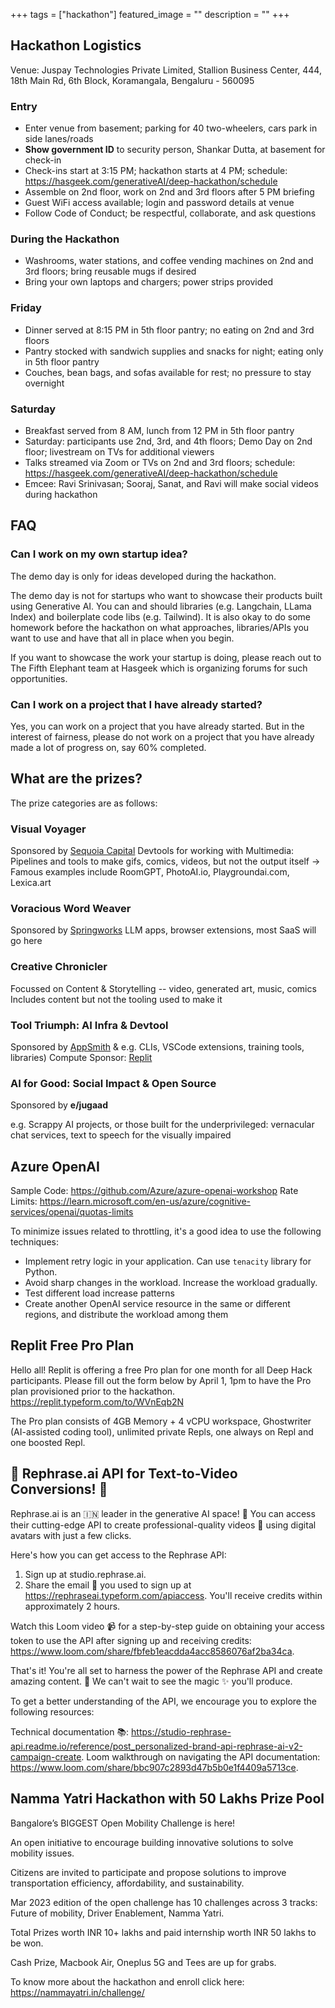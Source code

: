 +++
tags = ["hackathon"]
featured_image = ""
description = ""
+++

## Hackathon Logistics

Venue: Juspay Technologies Private Limited, Stallion Business Center, 444, 18th Main Rd, 6th Block, Koramangala, Bengaluru - 560095

### Entry

- Enter venue from basement; parking for 40 two-wheelers, cars park in side lanes/roads
- **Show government ID** to security person, Shankar Dutta, at basement for check-in
- Check-ins start at 3:15 PM; hackathon starts at 4 PM; schedule: https://hasgeek.com/generativeAI/deep-hackathon/schedule
- Assemble on 2nd floor, work on 2nd and 3rd floors after 5 PM briefing
- Guest WiFi access available; login and password details at venue
- Follow Code of Conduct; be respectful, collaborate, and ask questions

### During the Hackathon

- Washrooms, water stations, and coffee vending machines on 2nd and 3rd floors; bring reusable mugs if desired
- Bring your own laptops and chargers; power strips provided

### Friday

- Dinner served at 8:15 PM in 5th floor pantry; no eating on 2nd and 3rd floors
- Pantry stocked with sandwich supplies and snacks for night; eating only in 5th floor pantry
- Couches, bean bags, and sofas available for rest; no pressure to stay overnight

### Saturday

- Breakfast served from 8 AM, lunch from 12 PM in 5th floor pantry
- Saturday: participants use 2nd, 3rd, and 4th floors; Demo Day on 2nd floor; livestream on TVs for additional viewers
- Talks streamed via Zoom or TVs on 2nd and 3rd floors; schedule: https://hasgeek.com/generativeAI/deep-hackathon/schedule
- Emcee: Ravi Srinivasan; Sooraj, Sanat, and Ravi will make social videos during hackathon

## FAQ

### Can I work on my own startup idea?

The demo day is only for ideas developed during the hackathon.

The demo day is not for startups who want to showcase their products built using Generative AI. You can and should libraries (e.g. Langchain, LLama Index) and boilerplate code libs (e.g. Tailwind). It is also okay to do some homework before the hackathon on what approaches, libraries/APIs you want to use and have that all in place when you begin.

If you want to showcase the work your startup is doing, please reach out to The Fifth Elephant team at Hasgeek which is organizing forums for such opportunities.

### Can I work on a project that I have already started?

Yes, you can work on a project that you have already started. But in the interest of fairness, please do not work on a project that you have already made a lot of progress on, say 60% completed.

## What are the prizes?

The prize categories are as follows:

### Visual Voyager

Sponsored by [Sequoia Capital](https://www.sequoiacap.com/india/)
Devtools for working with Multimedia: Pipelines and tools to make gifs, comics, videos, but not the output itself -> Famous examples include RoomGPT, PhotoAI.io, Playgroundai.com, Lexica.art

### Voracious Word Weaver

Sponsored by [Springworks](https://springworks.in)
LLM apps, browser extensions, most SaaS will go here

### Creative Chronicler

Focussed on Content & Storytelling -- video, generated art, music, comics
Includes content but not the tooling used to make it

### Tool Triumph: AI Infra & Devtool

Sponsored by [AppSmith](https://appsmith.com) & e.g. CLIs, VSCode extensions, training tools, libraries)
Compute Sponsor: [Replit](https://replit.com)

### AI for Good: Social Impact & Open Source

Sponsored by **e/jugaad**

e.g. Scrappy AI projects, or those built for the underprivileged: vernacular chat services, text to speech for the visually impaired

## Azure OpenAI

Sample Code: https://github.com/Azure/azure-openai-workshop
Rate Limits: https://learn.microsoft.com/en-us/azure/cognitive-services/openai/quotas-limits

To minimize issues related to throttling, it's a good idea to use the following techniques:
- Implement retry logic in your application. Can use `tenacity` library for Python.
- Avoid sharp changes in the workload. Increase the workload gradually.
- Test different load increase patterns
- Create another OpenAI service resource in the same or different regions, and distribute the workload among them


## Replit Free Pro Plan

Hello all! Replit is offering a free Pro plan for one month for all Deep Hack participants. Please fill out the form below by April 1, 1pm to have the Pro plan provisioned prior to the hackathon. https://replit.typeform.com/to/WVnEqb2N

The Pro plan consists of 4GB Memory + 4 vCPU workspace, Ghostwriter (AI-assisted coding tool), unlimited private Repls, one always on Repl and one boosted Repl.

## 🌟 Rephrase.ai API for Text-to-Video Conversions! 🌟

Rephrase.ai is an 🇮🇳 leader in the generative AI space! 🚀
You can access their cutting-edge API to create professional-quality videos 🎥 using digital avatars with just a few clicks.

Here's how you can get access to the Rephrase API:

1. Sign up at studio.rephrase.ai.
2. Share the email 📧 you used to sign up at https://rephraseai.typeform.com/apiaccess. You'll receive credits within approximately 2 hours.

Watch this Loom video 📹 for a step-by-step guide on obtaining your access token to use the API after signing up and receiving credits: https://www.loom.com/share/fbfeb1eacdda4acc8586076af2ba34ca.

That's it! You're all set to harness the power of the Rephrase API and create amazing content. 🎉 We can't wait to see the magic ✨ you'll produce.

To get a better understanding of the API, we encourage you to explore the following resources:

Technical documentation 📚: https://studio-rephrase-api.readme.io/reference/post_personalized-brand-api-rephrase-ai-v2-campaign-create.
Loom walkthrough on navigating the API documentation: https://www.loom.com/share/bbc907c2893d47b5b0e1f4409a5713ce.

## Namma Yatri Hackathon with 50 Lakhs Prize Pool

Bangalore’s BIGGEST Open Mobility Challenge is here!

An open initiative to encourage building innovative solutions to solve mobility issues.

Citizens are invited to participate and propose solutions to improve transportation efficiency, affordability, and sustainability.

Mar 2023 edition of the open challenge has 10 challenges across 3 tracks: Future of mobility, Driver Enablement, Namma Yatri.

Total Prizes worth INR 10+ lakhs and paid internship worth INR 50 lakhs to be won.

Cash Prize, Macbook Air, Oneplus 5G and Tees are up for grabs.

To know more about the hackathon and enroll click here: https://nammayatri.in/challenge/